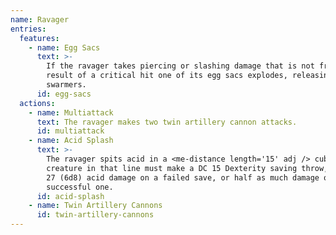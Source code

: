 ```yaml
---
name: Ravager
entries:
  features:
    - name: Egg Sacs
      text: >-
        If the ravager takes piercing or slashing damage that is not from the
        result of a critical hit one of its egg sacs explodes, releasing 1d10
        swarmers.
      id: egg-sacs
  actions:
    - name: Multiattack
      text: The ravager makes two twin artillery cannon attacks.
      id: multiattack
    - name: Acid Splash
      text: >-
        The ravager spits acid in a <me-distance length='15' adj /> cube. Each
        creature in that line must make a DC 15 Dexterity saving throw, taking
        27 (6d8) acid damage on a failed save, or half as much damage on a
        successful one.
      id: acid-splash
    - name: Twin Artillery Cannons
      id: twin-artillery-cannons
---
```

